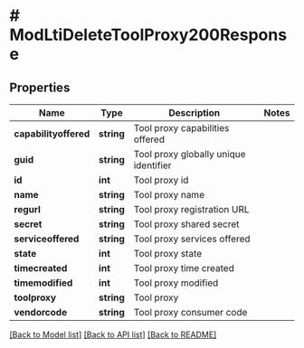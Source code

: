 # # ModLtiDeleteToolProxy200Response

## Properties

Name | Type | Description | Notes
------------ | ------------- | ------------- | -------------
**capabilityoffered** | **string** | Tool proxy capabilities offered |
**guid** | **string** | Tool proxy globally unique identifier |
**id** | **int** | Tool proxy id |
**name** | **string** | Tool proxy name |
**regurl** | **string** | Tool proxy registration URL |
**secret** | **string** | Tool proxy shared secret |
**serviceoffered** | **string** | Tool proxy services offered |
**state** | **int** | Tool proxy state |
**timecreated** | **int** | Tool proxy time created |
**timemodified** | **int** | Tool proxy modified |
**toolproxy** | **string** | Tool proxy |
**vendorcode** | **string** | Tool proxy consumer code |

[[Back to Model list]](../../README.md#models) [[Back to API list]](../../README.md#endpoints) [[Back to README]](../../README.md)
